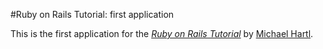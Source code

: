 #Ruby on Rails Tutorial: first application

This is the first application for the
[*Ruby on Rails Tutorial*](http://railstutorial.org/)
by [Michael Hartl](htttp://michaelhartl.com/).